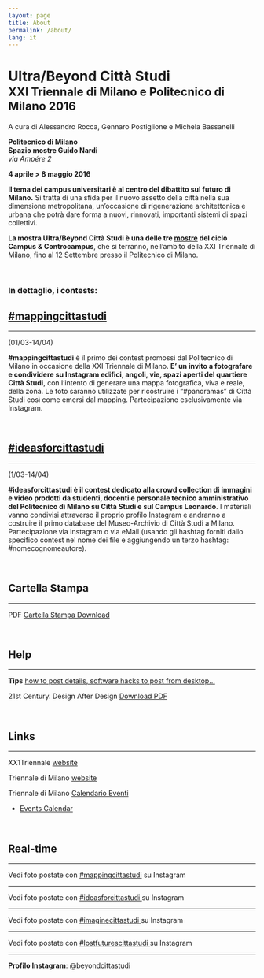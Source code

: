 ```yaml
---
layout: page
title: About
permalink: /about/
lang: it
---
```

<h1 class="big">Ultra/Beyond Città Studi<br />  
<small>XXI Triennale di Milano e Politecnico di Milano 2016</small>
</h1>

A cura di Alessandro Rocca, Gennaro Postiglione e Michela Bassanelli

**Politecnico di Milano**  
**Spazio mostre Guido Nardi**  
_via Ampére 2_   

**4 aprile > 8 maggio 2016**

**Il tema dei campus universitari è al centro del dibattito sul futuro di Milano.** Si tratta di una sfida per il nuovo assetto della città nella sua dimensione metropolitana, un’occasione di rigenerazione architettonica e urbana che potrà dare forma a nuovi, rinnovati, importanti sistemi di spazi collettivi.

**La mostra Ultra/Beyond Città Studi è una delle tre [mostre](http://21triennale.org/it/mostre) del ciclo Campus &amp; Controcampus**, che si terranno, nell’ambito della XXI Triennale di Milano, fino al 12 Settembre presso il Politecnico di Milano.



<br>

### **In dettaglio, i contests**:

[#mappingcittastudi](/contest/mappingcittastudi/)
---
-----

(01/03-14/04)

**#mappingcittastudi** è il primo dei contest promossi dal Politecnico di Milano in occasione della XXI Triennale di Milano. **E’ un invito a fotografare e condividere su Instagram edifici, angoli, vie, spazi aperti del quartiere Città Studi**, con l’intento di generare una mappa fotografica, viva e reale, della zona. Le foto saranno utilizzate per ricostruire i “#panoramas” di Città Studi così come emersi dal mapping. Partecipazione esclusivamente via Instagram.

<br>

[#ideasforcittastudi](/contest/ideasforcittastudi/)
---
-----

(1/03-14/04)

**#ideasforcittastudi è il contest dedicato alla crowd collection di immagini e video prodotti da studenti, docenti e personale tecnico amministrativo del Politecnico di Milano su Città Studi e sul Campus Leonardo**. I materiali vanno condivisi attraverso il proprio profilo Instagram e andranno a costruire il primo database del Museo-Archivio di Città Studi a Milano. Partecipazione via Instagram o via eMail (usando gli hashtag forniti dallo specifico contest nel nome dei file e aggiungendo un terzo hashtag: #nomecognomeautore).

<br>



Cartella Stampa
---
-----

PDF [Cartella Stampa Download ](https://drive.google.com/file/d/0By69YP7JrLWya1lIUE04RkxOZDA/view?usp=sharing)


<br>

Help
---
-----
**Tips** [how to post details, software hacks to post from desktop...](/tips/)

21st Century. Design After Design [Download PDF](http://21triennale.org//press-img/pdf/XX1T_21st_century_design_after_design.pdf)

<br>

Links
---
-----

XX1Triennale [website](http://21triennale.org/it/)

Triennale di Milano [website](http://www.triennale.org/)

Triennale di Milano [Calendario Eventi](http://www.triennale.org/it/calendario/calendario-eventi)
 - [Events Calendar](http://www.triennale.org/en/calendar/events-calendar)

<br>

Real-time
---
-----


Vedi foto postate con [#mappingcittastudi](https://www.instagram.com/explore/tags/mappingcittastudi) su Instagram

-----

Vedi foto postate con [#ideasforcittastudi ](https://www.instagram.com/explore/tags/ideasforcittastudi) su Instagram

-----

Vedi foto postate con [#imaginecittastudi ](https://www.instagram.com/explore/tags/imaginecittastudi) su Instagram

-----

Vedi foto postate con [#lostfuturescittastudi ](https://www.instagram.com/explore/tags/lostfuturescittastudi) su Instagram

-----

**Profilo Instagram**: @beyondcittastudi
